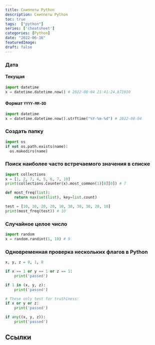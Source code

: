 ```yaml
---
title: Сниппеты Python
description: Сниппеты Python
toc: true
tags:  ["python"]
series: ['cheatsheet']
categories: [Python]
date: "2022-06-16"
featuredImage:
draft: false
---
```



### Дата

#### Текущая

```python
import datetime
x = datetime.datetime.now() # 2022-08-04 21:41:24.871910
```

#### Формат `YYYY-MM-DD`

```python
import datetime
x = datetime.datetime.now().strftime("%Y-%m-%d") # 2022-08-04
```

### Создать папку
```python
import os
if not os.path.exists(name):
  os.makedirs(name)
```

### Поиск наиболее часто встречаемого значения в списке

```python
import collections
x = [1, 2, 7, 4, 5, 6, 7, 10]
print(collections.Counter(x).most_common(1)[0][0]) # 7
```

```python
def most_freq(list):
    return max(set(list), key=list.count)

test = [10, 10, 20, 20, 10, 30, 30, 30, 20, 10]
print(most_freq(test)) # 10
```

### Случайное целое число

```python
import random
x = random.randint(1, 10) # 9
```

### Одновременная проверка нескольких флагов в Python

```python
x, y, z = 0, 1, 0

if x == 1 or y == 1 or z == 1:
    print('passed')

if 1 in (x, y, z):
    print('passed')

# These only test for truthiness:
if x or y or z:
    print('passed')

if any((x, y, z)):
    print('passed')
```

## Ссылки

